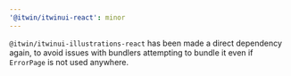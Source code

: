```yaml
---
'@itwin/itwinui-react': minor
---
```


`@itwin/itwinui-illustrations-react` has been made a direct dependency again, to avoid issues with bundlers attempting to bundle it even if `ErrorPage` is not used anywhere.
